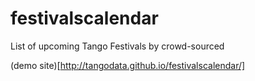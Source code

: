 # festivalscalendar
List of upcoming Tango Festivals by crowd-sourced 

(demo site)[http://tangodata.github.io/festivalscalendar/]
